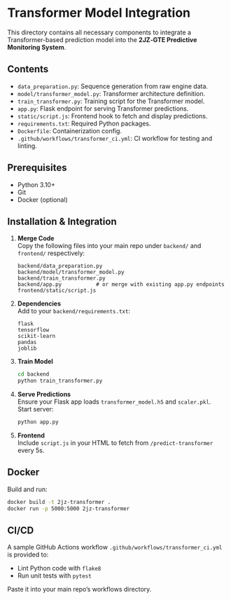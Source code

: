 # Transformer Model Integration

This directory contains all necessary components to integrate a Transformer-based prediction model into the **2JZ‑GTE Predictive Monitoring System**.

## Contents
- `data_preparation.py`: Sequence generation from raw engine data.
- `model/transformer_model.py`: Transformer architecture definition.
- `train_transformer.py`: Training script for the Transformer model.
- `app.py`: Flask endpoint for serving Transformer predictions.
- `static/script.js`: Frontend hook to fetch and display predictions.
- `requirements.txt`: Required Python packages.
- `Dockerfile`: Containerization config.
- `.github/workflows/transformer_ci.yml`: CI workflow for testing and linting.

## Prerequisites
- Python 3.10+
- Git
- Docker (optional)

## Installation & Integration

1. **Merge Code**  
   Copy the following files into your main repo under `backend/` and `frontend/` respectively:
   ```
   backend/data_preparation.py
   backend/model/transformer_model.py
   backend/train_transformer.py
   backend/app.py           # or merge with existing app.py endpoints
   frontend/static/script.js
   ```
2. **Dependencies**  
   Add to your `backend/requirements.txt`:
   ```
   flask
   tensorflow
   scikit-learn
   pandas
   joblib
   ```
3. **Train Model**  
   ```bash
   cd backend
   python train_transformer.py
   ```
4. **Serve Predictions**  
   Ensure your Flask app loads `transformer_model.h5` and `scaler.pkl`.  
   Start server:
   ```bash
   python app.py
   ```
5. **Frontend**  
   Include `script.js` in your HTML to fetch from `/predict-transformer` every 5s.

## Docker

Build and run:
```bash
docker build -t 2jz-transformer .
docker run -p 5000:5000 2jz-transformer
```

## CI/CD

A sample GitHub Actions workflow `.github/workflows/transformer_ci.yml` is provided to:
- Lint Python code with `flake8`
- Run unit tests with `pytest`

Paste it into your main repo’s workflows directory.
